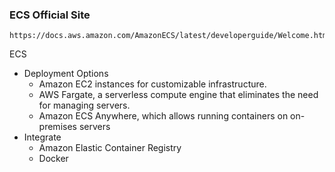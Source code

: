 ### ECS Official Site
```
https://docs.aws.amazon.com/AmazonECS/latest/developerguide/Welcome.html
```
ECS
 - Deployment Options
   - Amazon EC2 instances for customizable infrastructure.
   - AWS Fargate, a serverless compute engine that eliminates the need for managing servers.
   - Amazon ECS Anywhere, which allows running containers on on-premises servers
 - Integrate
   - Amazon Elastic Container Registry
   - Docker